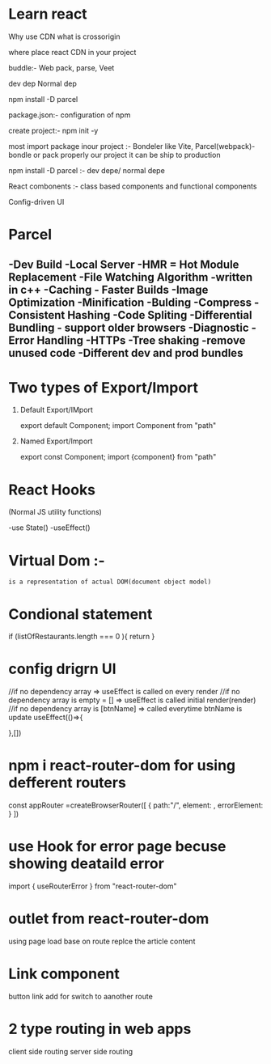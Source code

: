 # Learn react

Why use CDN 
what is crossorigin

where place react CDN in your project

buddle:- Web pack, parse, Veet

dev dep
Normal dep

npm install -D parcel

package.json:- configuration of npm

create project:- 
               npm init -y

most import package inour project :- Bondeler like Vite, Parcel(webpack)- bondle or pack properly our project it can be ship to production 


npm install -D  parcel :- dev depe/ normal depe

React combonents :- class based components and functional components

Config-driven UI


# Parcel

-Dev Build
-Local Server
-HMR = Hot Module Replacement
-File Watching Algorithm -written in c++
-Caching - Faster  Builds
-Image Optimization
-Minification
-Bulding
-Compress
-Consistent Hashing
-Code Spliting
-Differential Bundling - support older browsers
-Diagnostic
-Error Handling
-HTTPs
-Tree shaking -remove unused code
-Different dev and prod bundles
-

# Two types of Export/Import

1. Default Export/IMport

     export default Component;
     import Component from "path"
     

2. Named Export/Import
    
    export const Component;
    import {component} from "path"
     

# React Hooks
 (Normal JS utility functions)

  -use State()
  -useEffect() 

# Virtual Dom :-
    is a representation of actual DOM(document object model)
# Condional statement 
  if (listOfRestaurants.length === 0 ){
   return  <shimmer />
  }


  # config drigrn UI

  //if no dependency array => useEffect is called on every render
  //if no dependency array is empty = [] => useEffect is called initial render(render)
   //if no dependency array is [btnName] => called everytime btnName is update
  useEffect(()=>{

  },[])


  # npm i react-router-dom for using defferent routers
  const appRouter =createBrowserRouter([
    {
        path:"/",
        element: <AppLayout/>,
        errorElement: <Error/>
    }
])


#  use Hook for error page becuse showing deataild error
 import { useRouterError } from "react-router-dom"

 # outlet from react-router-dom
   using page load base on route
   replce the article content

# Link component
  button link add for switch to aanother route   

# 2 type routing in web apps
  client side routing
  server side routing      
